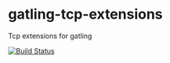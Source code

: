 gatling-tcp-extensions
======================

Tcp extensions for gatling


[![Build Status](https://travis-ci.org/myroslavlisniak/gatling-tcp-extensions.svg?branch=fix_behaviour)](https://travis-ci.org/myroslavlisniak/gatling-tcp-extensions)